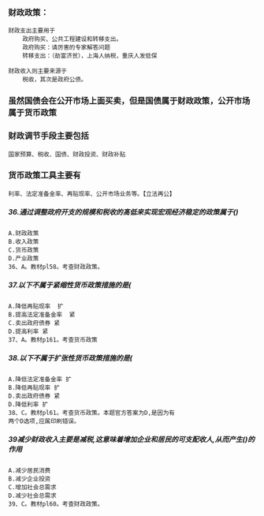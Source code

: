 ### 财政政策：
    财政支出主要用于
        政府购买、公共工程建设和转移支出。
        政府购买：请厉害的专家解答问题
        转移支出：（劫富济贫），上海人纳税，重庆人发低保
        
    财政收入则主要来源于
        税收，其次是政府公债。

### 虽然国债会在公开市场上面买卖，但是国债属于财政政策，公开市场属于货币政策       
### 财政调节手段主要包括
    国家预算、税收、国债、财政投资、财政补贴

### 货币政策工具主要有
    利率、法定准备金率、再贴现率、公开市场业务等。【立法再公】    
    
    

##### 36.通过调整政府开支的规模和税收的髙低来实现宏观经济稳定的政策属于()
    A.财政政策
    B.收入政策
    C.货币政策
    D.产业政策    
    36、A。教材pl58。考查财政政策。


##### 37.以下不属于紧缩性货币政策措施的是(
    A.降低再贴现率  扩
    B.提高法定准备金率  紧
    C.卖出政府债券 紧
    D.提高利率 紧
    37、A。教材p161。考查货币政策

##### 38.以下不属于扩张性货币政策措施的是(
    A.降低法定准备金率 扩
    B.降低再贴现率 扩
    D.卖出政府债券 紧
    D.降低利率 扩
    38、C。教材pl61。考查货币政策。本题官方答案为D,是因为有
    两个D选项,应属印刷错误。
   
##### 39减少财政收入主要是减税,这意味着增加企业和居民的可支配收人,从而产生()的作用
    A.减少居民消费
    B.减少企业投资
    C.增加社会总需求
    D.减少社会总需求
    39、C。教材pl60。考查财政政策。
        
        